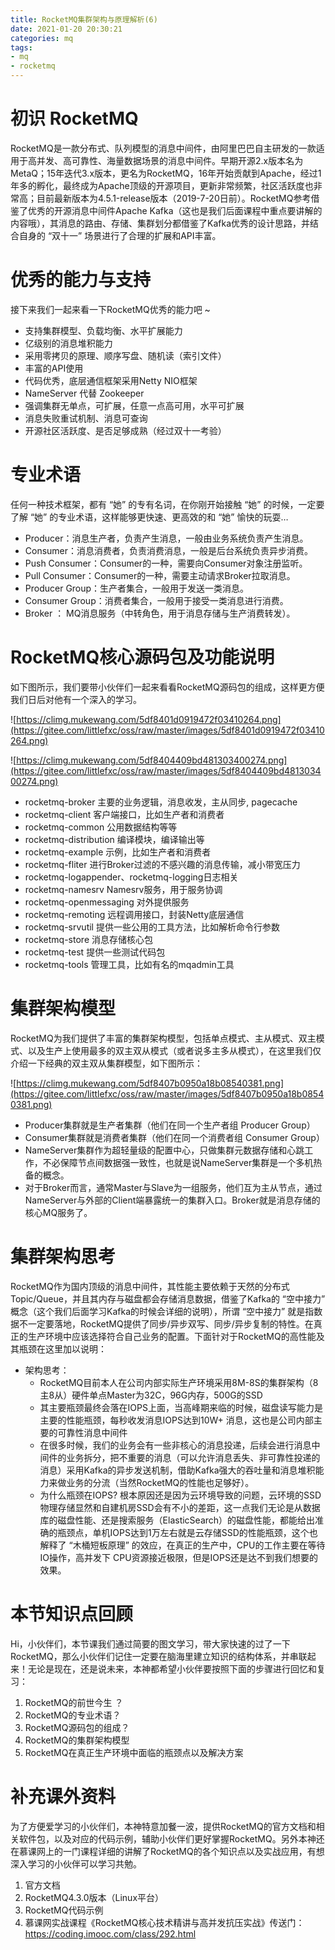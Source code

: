 ```yaml
---
title: RocketMQ集群架构与原理解析(6)
date: 2021-01-20 20:30:21
categories: mq
tags: 
- mq
- rocketmq
---
```


# 初识 RocketMQ

RocketMQ是一款分布式、队列模型的消息中间件，由阿里巴巴自主研发的一款适用于高并发、高可靠性、海量数据场景的消息中间件。早期开源2.x版本名为MetaQ；15年迭代3.x版本，更名为RocketMQ，16年开始贡献到Apache，经过1年多的孵化，最终成为Apache顶级的开源项目，更新非常频繁，社区活跃度也非常高；目前最新版本为4.5.1-release版本（2019-7-20日前）。RocketMQ参考借鉴了优秀的开源消息中间件Apache Kafka（这也是我们后面课程中重点要讲解的内容哦），其消息的路由、存储、集群划分都借鉴了Kafka优秀的设计思路，并结合自身的 “双十一” 场景进行了合理的扩展和API丰富。

# 优秀的能力与支持

接下来我们一起来看一下RocketMQ优秀的能力吧 ~

- 支持集群模型、负载均衡、水平扩展能力
- 亿级别的消息堆积能力
- 采用零拷贝的原理、顺序写盘、随机读（索引文件）
- 丰富的API使用
- 代码优秀，底层通信框架采用Netty NIO框架
- NameServer 代替 Zookeeper
- 强调集群无单点，可扩展，任意一点高可用，水平可扩展
- 消息失败重试机制、消息可查询
- 开源社区活跃度、是否足够成熟（经过双十一考验）

# 专业术语

任何一种技术框架，都有 “她” 的专有名词，在你刚开始接触 “她” 的时候，一定要了解 “她” 的专业术语，这样能够更快速、更高效的和 “她” 愉快的玩耍…

- Producer：消息生产者，负责产生消息，一般由业务系统负责产生消息。
- Consumer：消息消费者，负责消费消息，一般是后台系统负责异步消费。
- Push Consumer：Consumer的一种，需要向Consumer对象注册监听。
- Pull Consumer：Consumer的一种，需要主动请求Broker拉取消息。
- Producer Group：生产者集合，一般用于发送一类消息。
- Consumer Group：消费者集合，一般用于接受一类消息进行消费。
- Broker ： MQ消息服务（中转角色，用于消息存储与生产消费转发）。

# RocketMQ核心源码包及功能说明

如下图所示，我们要带小伙伴们一起来看看RocketMQ源码包的组成，这样更方便我们日后对他有一个深入的学习。

![https://climg.mukewang.com/5df8401d0919472f03410264.png](https://gitee.com/littlefxc/oss/raw/master/images/5df8401d0919472f03410264.png)

![https://climg.mukewang.com/5df8404409bd481303400274.png](https://gitee.com/littlefxc/oss/raw/master/images/5df8404409bd481303400274.png)

- rocketmq-broker 主要的业务逻辑，消息收发，主从同步, pagecache
- rocketmq-client 客户端接口，比如生产者和消费者
- rocketmq-common 公用数据结构等等
- rocketmq-distribution 编译模块，编译输出等
- rocketmq-example 示例，比如生产者和消费者
- rocketmq-fliter 进行Broker过滤的不感兴趣的消息传输，减小带宽压力
- rocketmq-logappender、rocketmq-logging日志相关
- rocketmq-namesrv Namesrv服务，用于服务协调
- rocketmq-openmessaging 对外提供服务
- rocketmq-remoting 远程调用接口，封装Netty底层通信
- rocketmq-srvutil 提供一些公用的工具方法，比如解析命令行参数
- rocketmq-store 消息存储核心包
- rocketmq-test 提供一些测试代码包
- rocketmq-tools 管理工具，比如有名的mqadmin工具

# 集群架构模型

RocketMQ为我们提供了丰富的集群架构模型，包括单点模式、主从模式、双主模式、以及生产上使用最多的双主双从模式（或者说多主多从模式），在这里我们仅介绍一下经典的双主双从集群模型，如下图所示：

![https://climg.mukewang.com/5df8407b0950a18b08540381.png](https://gitee.com/littlefxc/oss/raw/master/images/5df8407b0950a18b08540381.png)

- Producer集群就是生产者集群（他们在同一个生产者组 Producer Group）
- Consumer集群就是消费者集群（他们在同一个消费者组 Consumer Group）
- NameServer集群作为超轻量级的配置中心，只做集群元数据存储和心跳工作，不必保障节点间数据强一致性，也就是说NameServer集群是一个多机热备的概念。
- 对于Broker而言，通常Master与Slave为一组服务，他们互为主从节点，通过NameServer与外部的Client端暴露统一的集群入口。Broker就是消息存储的核心MQ服务了。

# 集群架构思考

RocketMQ作为国内顶级的消息中间件，其性能主要依赖于天然的分布式Topic/Queue，并且其内存与磁盘都会存储消息数据，借鉴了Kafka的 “空中接力” 概念（这个我们后面学习Kafka的时候会详细的说明），所谓 “空中接力” 就是指数据不一定要落地，RocketMQ提供了同步/异步双写、同步/异步复制的特性。在真正的生产环境中应该选择符合自己业务的配置。下面针对于RocketMQ的高性能及其瓶颈在这里加以说明：

- 架构思考：
  - RocketMQ目前本人在公司内部实际生产环境采用8M-8S的集群架构（8主8从）硬件单点Master为32C，96G内存，500G的SSD
  - 其主要瓶颈最终会落在IOPS上面，当高峰期来临的时候，磁盘读写能力是主要的性能瓶颈，每秒收发消息IOPS达到10W+ 消息，这也是公司内部主要的可靠性消息中间件
  - 在很多时候，我们的业务会有一些非核心的消息投递，后续会进行消息中间件的业务拆分，把不重要的消息（可以允许消息丢失、非可靠性投递的消息）采用Kafka的异步发送机制，借助Kafka强大的吞吐量和消息堆积能力来做业务的分流（当然RocketMQ的性能也足够好）。
  - 为什么瓶颈在IOPS? 根本原因还是因为云环境导致的问题，云环境的SSD物理存储显然和自建机房SSD会有不小的差距，这一点我们无论是从数据库的磁盘性能、还是搜索服务（ElasticSearch）的磁盘性能，都能给出准确的瓶颈点，单机IOPS达到1万左右就是云存储SSD的性能瓶颈，这个也解释了 “木桶短板原理” 的效应，在真正的生产中，CPU的工作主要在等待IO操作，高并发下 CPU资源接近极限，但是IOPS还是达不到我们想要的效果。

# 本节知识点回顾

Hi，小伙伴们，本节课我们通过简要的图文学习，带大家快速的过了一下RocketMQ，那么小伙伴们记住一定要在脑海里建立知识的结构体系，并串联起来！无论是现在，还是说未来，本神都希望小伙伴要按照下面的步骤进行回忆和复习：

1. RocketMQ的前世今生 ？
2. RocketMQ的专业术语？
3. RocketMQ源码包的组成？
4. RocketMQ的集群架构模型
5. RocketMQ在真正生产环境中面临的瓶颈点以及解决方案

# 补充课外资料

为了方便爱学习的小伙伴们，本神特意加餐一波，提供RocketMQ的官方文档和相关软件包，以及对应的代码示例，辅助小伙伴们更好掌握RocketMQ。另外本神还在慕课网上的一门课程详细的讲解了RocketMQ的各个知识点以及实战应用，有想深入学习的小伙伴可以学习共勉。

1. 官方文档
2. RocketMQ4.3.0版本（Linux平台）
3. RocketMQ代码示例
4. 慕课网实战课程《RocketMQ核心技术精讲与高并发抗压实战》传送门：https://coding.imooc.com/class/292.html